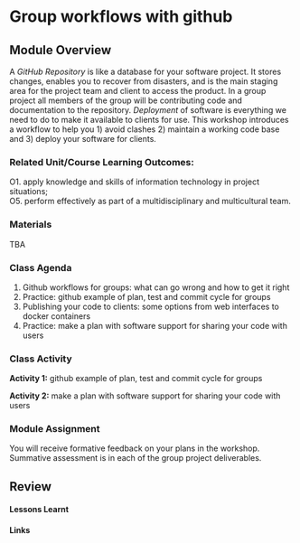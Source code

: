 
# Group workflows with github

## Module Overview
A *GitHub Repository* is like a database for your software project. It stores changes, enables you to recover from disasters, and is the main staging area for the project team and client to access the product. In a group project all members of the group will be contributing code and documentation to the repository.  *Deployment* of software is everything we need to do to make it available to clients for use.  This workshop introduces a workflow to help you 1) avoid clashes 2) maintain a working code base and 3) deploy your software for clients.

### Related Unit/Course Learning Outcomes:
O1. apply knowledge and skills of information technology in project situations;  
O5. perform effectively as part of a multidisciplinary and multicultural team.

### Materials
TBA

### Class Agenda
1. Github workflows for groups: what can go wrong and how to get it right
2. Practice: github example of plan, test and commit cycle for groups
3. Publishing your code to clients: some options from web interfaces to docker containers
4. Practice: make a plan with software support for sharing your code with users

### Class Activity

**Activity 1:** github example of plan, test and commit cycle for groups

**Activity 2:** make a plan with software support for sharing your code with users

### Module Assignment

You will receive formative feedback on your plans in the workshop.  Summative assessment is in each of the group project deliverables.

## Review
#### Lessons Learnt
#### Links
